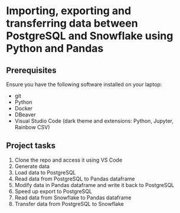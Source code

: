 # Importing, exporting and transferring data between PostgreSQL and Snowflake using Python and Pandas

## Prerequisites
Ensure you have the following software installed on your laptop:
 - git
 - Python
 - Docker
 - DBeaver
 - Visual Studio Code (dark theme and extensions: Python, Jupyter, Rainbow CSV)

## Project tasks
1. Clone the repo and access it using VS Code
2. Generate data
3. Load data to PostgreSQL
4. Read data from PostgreSQL to Pandas dataframe
5. Modify data in Pandas dataframe and write it back to PostgreSQL
6. Speed up export to PostgreSQL
7. Read data from Snowflake to Pandas dataframe
8. Transfer data from PostgreSQL to Snowflake